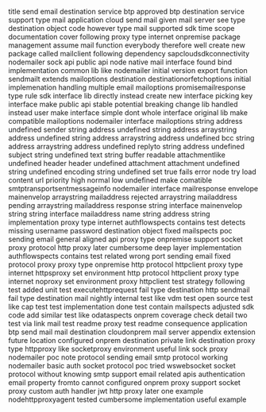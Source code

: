title send email destination service btp approved btp destination service support type mail application cloud send mail given mail server see type destination object code however type mail supported sdk time scope documentation cover following proxy type internet onpremise package management assume mail function everybody therefore well create new package called mailclient following dependency sapcloudsdkconnectivity nodemailer sock api public api node native mail interface found bind implementation common lib like nodemailer initial version export function sendmailt extends mailoptions destination destinationorfetchoptions initial implemenation handling multiple email mailoptions promisemailresponse type rule sdk interface lib directly instead create new interface picking key interface make public api stable potential breaking change lib handled instead user make interface simple dont whole interface original lib make compatible mailoptions nodemailer interface mailoptions string address undefined sender string address undefined string address arraystring address undefined string address arraystring address undefined bcc string address arraystring address undefined replyto string address undefined subject string undefined text string buffer readable attachmentlike undefined header header undefined attachment attachment undefined string undefined encoding string undefined set true fails error node try load content url priority high normal low undefined make comatible smtptransportsentmessageinfo nodemailer interface mailresponse envelope mainenvelop arraystring mailaddress rejected arraystring mailaddress pending arraystring mailaddress response string interface mainenvelop string string interface mailaddress name string address string implementation proxy type internet authflowspects contains test detects missing username password destination object fixed mailspects poc sending email general aligned api proxy type onpremise support socket proxy protocol http proxy later cumbersome deep layer implementation authflowspects contains test related wrong port sending email fixed protocol proxy proxy type onpremise http protocol httpclient proxy type internet httpsproxy set environment http protocol httpclient proxy type internet noproxy set environment proxy httpclient test strategy following test added unit test executehttprequest fail type destination http sendmail fail type destination mail nightly internal test like vdm test open source test like cap test test implementation done test contain mailspects adjusted sdk code add similar test like odataspects onprem coverage check detail two test via link mail test readme proxy test readme consequence application btp send mail mail destination cloudonprem mail server appendix extension future location configured onprem destination private link destination proxy type httpproxy like socketproxy environment useful link sock proxy nodemailer poc note protocol sending email smtp protocol working nodemailer basic auth socket protocol poc tried wswebsocket socket protocol without knowing smtp support email related apis authentication email property fromto cannot configured onprem proxy support socket proxy custom auth handler jwt http proxy later one example nodehttpproxyagent tested cumbersome implementation useful example